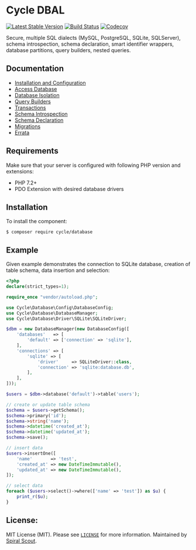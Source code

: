 Cycle DBAL
========
[![Latest Stable Version](https://poser.pugx.org/cycle/database/v/stable)](https://packagist.org/packages/cycle/database) 
[![Build Status](https://github.com/cycle/database/workflows/build/badge.svg)](https://github.com/cycle/database/actions)
[![Codecov](https://codecov.io/gh/cycle/database/branch/master/graph/badge.svg)](https://codecov.io/gh/cycle/database/)

Secure, multiple SQL dialects (MySQL, PostgreSQL, SQLite, SQLServer), schema introspection, schema declaration, smart identifier wrappers, database partitions, query builders, nested queries.

Documentation
--------
* [Installation and Configuration](https://cycle-orm.dev/docs/database-configuration)
* [Access Database](https://cycle-orm.dev/docs/database-access)
* [Database Isolation](https://cycle-orm.dev/docs/database-isolation)
* [Query Builders](https://cycle-orm.dev/docs/database-query-builders)
* [Transactions](https://cycle-orm.dev/docs/database-transactions)
* [Schema Introspection](https://cycle-orm.dev/docs/database-introspection)
* [Schema Declaration](https://cycle-orm.dev/docs/database-declaration)
* [Migrations](https://cycle-orm.dev/docs/database-migrations)
* [Errata](https://cycle-orm.dev/docs/database-errata)

Requirements
--------
Make sure that your server is configured with following PHP version and extensions:
* PHP 7.2+
* PDO Extension with desired database drivers

## Installation
To install the component:

```
$ composer require cycle/database
```

## Example
Given example demonstrates the connection to SQLite database, creation of table schema, data insertion and selection:

```php
<?php
declare(strict_types=1);

require_once "vendor/autoload.php";

use Cycle\Database\Config\DatabaseConfig;
use Cycle\Database\DatabaseManager;
use Cycle\Database\Driver\SQLite\SQLiteDriver;

$dbm = new DatabaseManager(new DatabaseConfig([
    'databases'   => [
        'default' => ['connection' => 'sqlite'],
    ],
    'connections' => [
        'sqlite' => [
            'driver'     => SQLiteDriver::class,
            'connection' => 'sqlite:database.db',
        ],
    ],
]));

$users = $dbm->database('default')->table('users');

// create or update table schema
$schema = $users->getSchema();
$schema->primary('id');
$schema->string('name');
$schema->datetime('created_at');
$schema->datetime('updated_at');
$schema->save();

// insert data
$users->insertOne([
    'name'       => 'test',
    'created_at' => new DateTimeImmutable(),
    'updated_at' => new DateTimeImmutable(),  
]);

// select data
foreach ($users->select()->where(['name' => 'test']) as $u) {
    print_r($u);
}
```

License:
--------
MIT License (MIT). Please see [`LICENSE`](./LICENSE) for more information. Maintained by [Spiral Scout](https://spiralscout.com).
